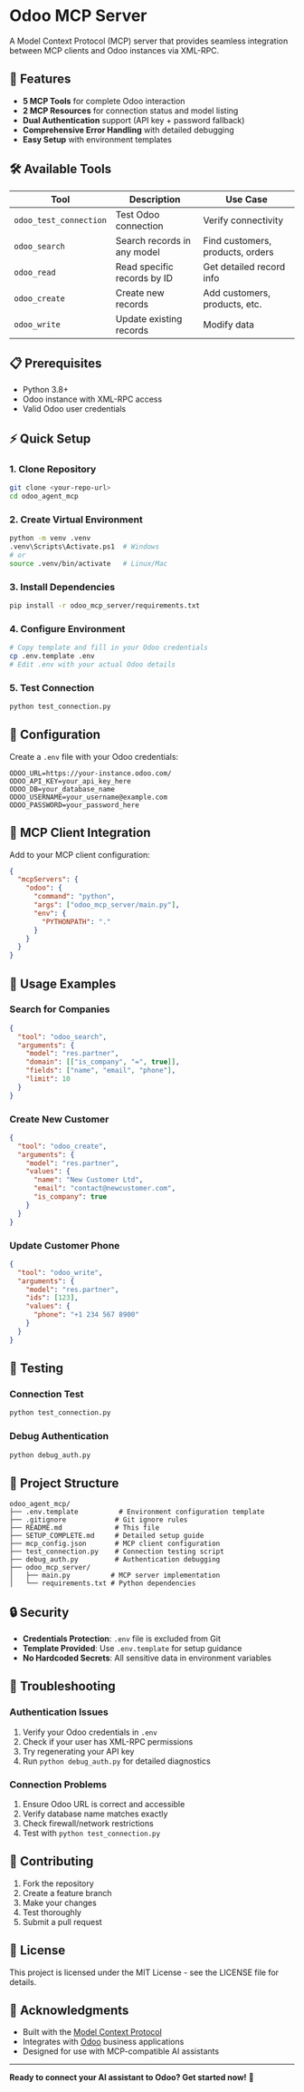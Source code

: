 # Odoo MCP Server

A Model Context Protocol (MCP) server that provides seamless integration between MCP clients and Odoo instances via XML-RPC.

## 🚀 Features

- **5 MCP Tools** for complete Odoo interaction
- **2 MCP Resources** for connection status and model listing
- **Dual Authentication** support (API key + password fallback)
- **Comprehensive Error Handling** with detailed debugging
- **Easy Setup** with environment templates

## 🛠️ Available Tools

| Tool | Description | Use Case |
|------|-------------|----------|
| `odoo_test_connection` | Test Odoo connection | Verify connectivity |
| `odoo_search` | Search records in any model | Find customers, products, orders |
| `odoo_read` | Read specific records by ID | Get detailed record info |
| `odoo_create` | Create new records | Add customers, products, etc. |
| `odoo_write` | Update existing records | Modify data |

## 📋 Prerequisites

- Python 3.8+
- Odoo instance with XML-RPC access
- Valid Odoo user credentials

## ⚡ Quick Setup

### 1. Clone Repository
```bash
git clone <your-repo-url>
cd odoo_agent_mcp
```

### 2. Create Virtual Environment
```bash
python -m venv .venv
.venv\Scripts\Activate.ps1  # Windows
# or
source .venv/bin/activate   # Linux/Mac
```

### 3. Install Dependencies
```bash
pip install -r odoo_mcp_server/requirements.txt
```

### 4. Configure Environment
```bash
# Copy template and fill in your Odoo credentials
cp .env.template .env
# Edit .env with your actual Odoo details
```

### 5. Test Connection
```bash
python test_connection.py
```

## 🔧 Configuration

Create a `.env` file with your Odoo credentials:

```env
ODOO_URL=https://your-instance.odoo.com/
ODOO_API_KEY=your_api_key_here
ODOO_DB=your_database_name
ODOO_USERNAME=your_username@example.com
ODOO_PASSWORD=your_password_here
```

## 🔌 MCP Client Integration

Add to your MCP client configuration:

```json
{
  "mcpServers": {
    "odoo": {
      "command": "python",
      "args": ["odoo_mcp_server/main.py"],
      "env": {
        "PYTHONPATH": "."
      }
    }
  }
}
```

## 📖 Usage Examples

### Search for Companies
```json
{
  "tool": "odoo_search",
  "arguments": {
    "model": "res.partner",
    "domain": [["is_company", "=", true]],
    "fields": ["name", "email", "phone"],
    "limit": 10
  }
}
```

### Create New Customer
```json
{
  "tool": "odoo_create",
  "arguments": {
    "model": "res.partner",
    "values": {
      "name": "New Customer Ltd",
      "email": "contact@newcustomer.com",
      "is_company": true
    }
  }
}
```

### Update Customer Phone
```json
{
  "tool": "odoo_write",
  "arguments": {
    "model": "res.partner",
    "ids": [123],
    "values": {
      "phone": "+1 234 567 8900"
    }
  }
}
```

## 🧪 Testing

### Connection Test
```bash
python test_connection.py
```

### Debug Authentication
```bash
python debug_auth.py
```

## 📁 Project Structure

```
odoo_agent_mcp/
├── .env.template          # Environment configuration template
├── .gitignore            # Git ignore rules
├── README.md             # This file
├── SETUP_COMPLETE.md     # Detailed setup guide
├── mcp_config.json       # MCP client configuration
├── test_connection.py    # Connection testing script
├── debug_auth.py         # Authentication debugging
├── odoo_mcp_server/
│   ├── main.py          # MCP server implementation
│   └── requirements.txt # Python dependencies
```

## 🔒 Security

- **Credentials Protection**: `.env` file is excluded from Git
- **Template Provided**: Use `.env.template` for setup guidance
- **No Hardcoded Secrets**: All sensitive data in environment variables

## 🐛 Troubleshooting

### Authentication Issues
1. Verify your Odoo credentials in `.env`
2. Check if your user has XML-RPC permissions
3. Try regenerating your API key
4. Run `python debug_auth.py` for detailed diagnostics

### Connection Problems
1. Ensure Odoo URL is correct and accessible
2. Verify database name matches exactly
3. Check firewall/network restrictions
4. Test with `python test_connection.py`

## 🤝 Contributing

1. Fork the repository
2. Create a feature branch
3. Make your changes
4. Test thoroughly
5. Submit a pull request

## 📄 License

This project is licensed under the MIT License - see the LICENSE file for details.

## 🙏 Acknowledgments

- Built with the [Model Context Protocol](https://modelcontextprotocol.io/)
- Integrates with [Odoo](https://www.odoo.com/) business applications
- Designed for use with MCP-compatible AI assistants

---

**Ready to connect your AI assistant to Odoo? Get started now!** 🚀

